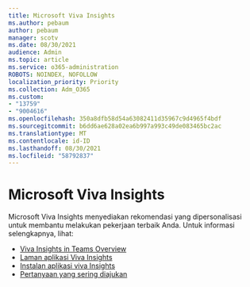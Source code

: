 ```yaml
---
title: Microsoft Viva Insights
ms.author: pebaum
author: pebaum
manager: scotv
ms.date: 08/30/2021
audience: Admin
ms.topic: article
ms.service: o365-administration
ROBOTS: NOINDEX, NOFOLLOW
localization_priority: Priority
ms.collection: Adm_O365
ms.custom:
- "13759"
- "9004616"
ms.openlocfilehash: 350a8dfb58d54a63082411d35967c9d4965f4bdf
ms.sourcegitcommit: b6dd6ae628a02ea6b997a993c49de083465bc2ac
ms.translationtype: MT
ms.contentlocale: id-ID
ms.lasthandoff: 08/30/2021
ms.locfileid: "58792837"
---
```

# <a name="microsoft-viva-insights"></a>Microsoft Viva Insights

Microsoft Viva Insights menyediakan rekomendasi yang dipersonalisasi untuk membantu melakukan pekerjaan terbaik Anda. Untuk informasi selengkapnya, lihat:

- [Viva Insights in Teams Overview](https://docs.microsoft.com/insights/viva-teams-app)
- [Laman aplikasi Viva Insights](https://docs.microsoft.com/insights/viva-insights-home)
- [Instalan aplikasi viva Insights](https://docs.microsoft.com/insights/viva-teams-app-install)
- [Pertanyaan yang sering diajukan ](https://docs.microsoft.com/insights/viva-teams-app-faq)

